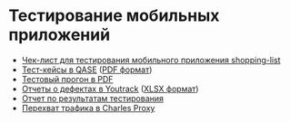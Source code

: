 # Тестирование мобильных приложений
- [Чек-лист для тестирования мобильного приложения shopping-list](https://docs.google.com/spreadsheets/d/14Vbqw6W-d-u3em53FLF18eUvItOynxUxHGTteG4ulAI/edit?usp=sharing)
- [Тест-кейсы в QASE](https://app.qase.io/project/G9?author=254&previewMode=side&suite=328&tab=) ([PDF формат](Test_cases_mobile.pdf))
- [Тестовый прогон в PDF](Test_run_mobile.pdf)
- [Отчеты о дефектах в Youtrack](https://artsiomrusau.youtrack.cloud/issue/G9-1178/Mobile-App-Testing-Daria-Shlipakova) ([XLSX формат](Bug_reports_mobile.xlsx))
- [Отчет по результатам тестирования](https://docs.google.com/spreadsheets/d/1Sgeiy62avpEV0gLiLWG6je58j7Q-wPm9sIE3SZrV1rk/edit?usp=sharing)
- [Перехват трафика в Charles Proxy](charles%20proxy%20mob.mov)
